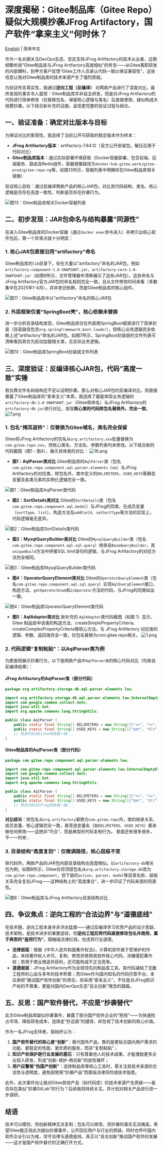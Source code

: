 # 深度揭秘：Gitee制品库（Gitee Repo）疑似大规模抄袭JFrog Artifactory，国产软件“拿来主义”何时休？

[English](./readme-en.md) | 简体中文

作为一名长期关注DevOps生态、坚定支持JFrog Artifactory的技术从业者，近期频繁听闻“Gitee制品库与JFrog Artifactory高度相似”的传言——从Gitee离职研发的内部爆料，到甲方客户反馈“Gitee工作人员承认代码一致以保证兼容性”，这些信息让我对Gitee制品库的技术来源产生了强烈质疑。

为验证传言真实性，我通过**逆向工程（反编译）** 对两款产品进行了深度对比，最终发现的事实令人震惊：Gitee制品库并非自主研发，而是对JFrog Artifactory的代码进行简单修改（仅替换包名、保留核心逻辑与类名）后直接使用，疑似构成大规模抄袭。以下结合新补充的证据，呈现更完整的验证过程与结论。


## 一、验证准备：确定对比版本与目标
为保证对比的客观性，我选择了当前公开可获取的稳定版本作为样本：
- **JFrog Artifactory版本**：artifactory-7.84.12（官方公开安装包，解压后用于代码对比）
- **Gitee制品库版本**：通过实际部署环境获取（Docker容器部署，包含前端、后端服务、路由及Redis组件，容器镜像路径为`docker-hub.gitee.work/gitee-prod/gitee-repo-ng`等，如图13所示，容器列表中明确存在Gitee制品库相关镜像）

验证核心目标：通过反编译两款产品的核心JAR包，对比其代码结构、类名、核心逻辑是否存在高度一致性，判断是否存在抄袭行为。

![图13：Gitee制品库相关Docker容器列表](13.png)


## 二、初步发现：JAR包命名与结构暴露“同源性”
在进入Gitee制品库的Docker容器（通过`docker exec`命令进入）并拷贝出核心软件包后，第一个异常点就十分明显：

### 1. 核心JAR包直接沿用“artifactory”命名
Gitee制品库的`lib`目录下，存在大量以“artifactory”命名的JAR包，例如`artifactory-component-1.0-SNAPSHOT.jar`、`artifactory-core-1.0-SNAPSHOT.jar`（如图6所示，文件管理器中清晰展示了这些JAR包）。这些命名与JFrog Artifactory官方JAR包的命名规则完全一致，且从文件修改时间来看（多数集中在2025年1-4月），并非老旧依赖，而是Gitee制品库的核心组件。

![图11：Gitee制品库中以“artifactory”命名的核心JAR包](11.png)

### 2. 外层框架仅套“SpringBoot壳”，核心依赖未替换
进一步分析目录结构发现，Gitee制品库仅在外部用SpringBoot框架进行了简单封装（目录路径包含`org.springframework.boot.loader`），但核心业务逻辑完全依赖上述“artifactory”命名的JAR包。如图7所示，SpringBoot封装层的文件列表可清晰看到其仅为启动加载相关类，无实际业务逻辑。

![图10：Gitee制品库SpringBoot封装层文件列表](10.png)


## 三、深度验证：反编译核心JAR包，代码“高度一致”实锤
若仅靠文件名和结构还不足以证明抄袭，那么对核心JAR包的反编译对比，则直接暴露了Gitee制品库的“拿来主义”本质。我选择了最能体现业务逻辑的`artifactory-db-1.0-SNAPSHOT.jar`（Gitee侧命名）与JFrog Artifactory的`artifactory-db.jar`进行对比，发现**核心类的代码除包名替换外，完全一致**。
![7.png](7.png)
### 1. 包名“掩耳盗铃”：仅替换为Gitee域名，类名完全保留
Gitee将JFrog Artifactory的包名从`org.artifactory.xxx`批量替换为`com.gitee.repo.xxx`，但核心类名、方法名、参数列表均未修改。以下结合新的代码截图（图1 - 图4），展示具体类的对比：
![16.png](16.png)
- **图1：AqlParser类对比**
  Gitee制品库的`AqlParser`类（包名`com.gitee.repo.component.aql.parser.elements.low`）与JFrog Artifactory的对应类，除包名外，类中定义的`DELIMITERS`、`USED_KEYS`等静态变量及各类元素的实例化逻辑完全一致。

![图1：Gitee制品库AqlParser类代码](17.jpg)

- **图2：SortDetails类对比**
  Gitee的`SortDetails`类（包名`com.gitee.repo.component.aql.model`）与JFrog的同类，在成员变量（`sortType`、`list`）、构造方法及`addField`、`setSortType`等方法的实现上，代码逻辑毫无差异。

![图2：Gitee制品库SortDetails类代码](8.png)

- **图3：MysqlQueryBuilder类对比**
  Gitee的`MysqlQueryBuilder`类（包名`com.gitee.repo.component.aql.sql.query`）继承自`BaseQueryBuilder`，其`uniqueBuild`方法中拼接SQL limit语句的逻辑，与JFrog Artifactory的对应方法完全相同。

![图3：Gitee制品库MysqlQueryBuilder类代码](15.png)

- **图4：OperatorQueryElement类对比**
  Gitee的`OperatorQueryElement`类（包名`com.gitee.repo.component.aql.sql.query`）实现`AqlQueryElement`接口，构造方法、`getOperatorEnum`和`isOperator`方法的代码，与JFrog的同类如出一辙。

![图4：Gitee制品库OperatorQueryElement类代码](9.png)

- **图5：AqlAdapter类对比**
新补充的 `AqlAdapter`类代码截图（如图 1）显示，Gitee 制品库中该类的构造方法、createSimplePropertyCriteria、createComplexPropertyCriteria等核心方法，与 JFrog Artifactory 对应类的逻辑、参数、返回值完全一致，仅包名替换为com.gitee.repo相关。
![1.png](1.png)

### 2. 代码逻辑“复制粘贴”：以AqlParser类为例
为更直观展示抄袭行为，以下是两款产品中`AqlParser类`的核心代码对比（均来自反编译结果）：

#### JFrog Artifactory的AqlParser类（部分代码）
```java
package org.artifactory.storage.db.aql.parser.elements.low;

import org.artifactory.storage.db.aql.parser.elements.low.InternalEmptyElement;
import com.google.common.collect.Sets;
import java.util.Set;
import org.apache.commons.lang.StringUtils;

public class AqlParser {
    public static final String[] DELIMITERS = new String[]{"<=", ">=", "!=", " ", "<", ">", "(", ")", "[", "]"};
    public static final String[] USED_KEYS = new String[]{"$mt", "$lt", "$eq", "and", "not", "or", "artifacts"};
    // 其余代码与Gitee侧高度一致...
}
```

#### Gitee制品库的AqlParser类（部分代码）
```java
package com.gitee.repo.component.aql.parser.elements.low;

import com.gitee.repo.component.aql.parser.elements.low.InternalEmptyElement;
import com.google.common.collect.Sets;
import java.util.Set;
import org.apache.commons.lang.StringUtils;

public class AqlParser {
    public static final String[] DELIMITERS = new String[]{"<=", ">=", "!=", " ", "<", ">", "(", ")", "[", "]"};
    public static final String[] USED_KEYS = new String[]{"$mt", "$lt", "$eq", "and", "not", "or", "artifacts"};
    // 其余代码与JFrog侧高度一致...
}
```

**对比结论**：除包名从`org.artifactory`替换为`com.gitee.repo`外，类的继承关系、成员变量、核心逻辑完全一致，甚至连变量名（如`DELIMITERS`、`USED_KEYS`）都未做任何修改——这绝非“巧合”，而是典型的代码复制行为。
里面还有很多很多，不一一列举...

### 3. 目录结构“高度复刻”：仅微调路径，核心层级不变
除代码外，两款产品的JAR包内部目录结构也高度相似。以`artifactory-db`相关包为例，如图8所示，Gitee仅将顶层包名从`org.artifactory.storage.db`改为`com.gitee.repo.component`，但下层的`action`、`parser`、`model`等目录名称、层级关系完全复刻JFrog——这种结构上的“高度重合”，进一步印证了代码来源的同源性。

![图8：Gitee制品库与JFrog Artifactory目录结构对比](7.png)


## 四、争议焦点：逆向工程的“合法边界”与“道德底线”
在技术圈，逆向工程本身并非洪水猛兽——通过反编译学习优秀产品的设计思路、技术架构，是技术进步的重要途径，但**逆向工程后将代码直接修改包名并商用，属于典型的“盗用行为”**，既触碰法律红线，也违背行业道德。

- **法律层面**：根据《中华人民共和国著作权法》，计算机软件属于受保护的作品，未经著作权人许可，复制、修改并使用其软件核心代码，涉嫌侵犯著作权；若用于商业用途并获利，还可能构成不正当竞争。
- **道德层面**：JFrog Artifactory作为全球领先的制品库工具，其代码凝结了无数工程师的心血与多年的技术积累；而Gitee作为国内知名的代码托管平台，本应承担“推动国产软件创新”的责任，却采用“拿来主义”，不仅是对JFrog知识产权的不尊重，更是对国内DevOps生态“自主创新”理念的践踏。


## 五、反思：国产软件替代，不应是“抄袭替代”
此次Gitee制品库疑似抄袭事件，暴露了部分国产软件企业的“短视”——为快速抢占市场、降低研发成本，选择走“抄近路”的捷径，却忽视了技术创新的核心价值。

作为一名JFrog支持者，我始终认为：
1. **国产软件替代的核心是“创新”**：替代国外产品，靠的是更贴合国内用户需求的功能、更稳定的性能、更优质的服务，而非“复制粘贴”；
2. **知识产权保护是行业发展的基石**：只有尊重他人的技术成果，才能激励更多企业投入研发，形成“创新-保护-再创新”的良性循环；
3. **用户应警惕“伪国产创新”**：选择制品库等核心工具时，需关注其技术来源的合法性与透明度，避免因使用“抄袭产品”而面临法律风险或技术隐患。

此外，此次事件也让我对Gitee其他产品（如代码库）的技术来源产生质疑——是否存在类似“抄袭GitLab”的行为？后续我将持续关注，并计划对相关产品进行进一步调研。


## 结语
技术可以模仿，但创新精神无法复制；包名可以修改，但抄袭的事实无法掩盖。希望Gitee能正视此次疑似抄袭事件，公开回应用户与行业的质疑，同时也呼吁国内软件企业引以为戒，坚守法律与道德底线，真正以“自主创新”推动国产软件的发展——这才是国产软件替代的正确打开方式。
